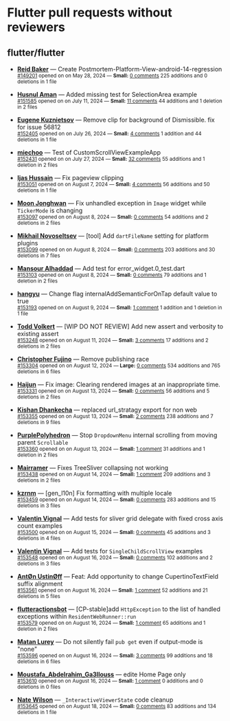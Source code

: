 # Flutter pull requests without reviewers

## flutter/flutter

* **[Reid Baker](https://github.com/reidbaker)** &mdash; Create Postmortem-Platform-View-android-14-regression<br />
    <sub>[#149201](https://github.com/flutter/flutter/pull/149201) opened on on May 28, 2024 &mdash; **Small:** [0 comments](https://github.com/flutter/flutter/pull/149201) 225 additions and 0 deletions in 1 file</sub><br />

* **[Husnul Aman](https://github.com/iam-amanxz)** &mdash; Added missing test for SelectionArea example<br />
    <sub>[#151585](https://github.com/flutter/flutter/pull/151585) opened on on July 11, 2024 &mdash; **Small:** [11 comments](https://github.com/flutter/flutter/pull/151585) 44 additions and 1 deletion in 2 files</sub><br />

* **[Eugene Kuznietsov](https://github.com/qwertylolman)** &mdash; Remove clip for background of Dismissible. fix for issue 56812<br />
    <sub>[#152405](https://github.com/flutter/flutter/pull/152405) opened on on July 26, 2024 &mdash; **Small:** [4 comments](https://github.com/flutter/flutter/pull/152405) 1 addition and 44 deletions in 1 file</sub><br />

* **[miechoo](https://github.com/miechoo)** &mdash; Test of CustomScrollViewExampleApp<br />
    <sub>[#152431](https://github.com/flutter/flutter/pull/152431) opened on on July 27, 2024 &mdash; **Small:** [32 comments](https://github.com/flutter/flutter/pull/152431) 55 additions and 1 deletion in 2 files</sub><br />

* **[Ijas Hussain](https://github.com/ijashuzain)** &mdash; Fix pageview clipping<br />
    <sub>[#153051](https://github.com/flutter/flutter/pull/153051) opened on on August 7, 2024 &mdash; **Small:** [4 comments](https://github.com/flutter/flutter/pull/153051) 56 additions and 50 deletions in 1 file</sub><br />

* **[Moon Jonghwan](https://github.com/enihsgnir)** &mdash; Fix unhandled exception in `Image` widget while `TickerMode` is changing<br />
    <sub>[#153097](https://github.com/flutter/flutter/pull/153097) opened on on August 8, 2024 &mdash; **Small:** [0 comments](https://github.com/flutter/flutter/pull/153097) 54 additions and 2 deletions in 2 files</sub><br />

* **[Mikhail Novoseltsev](https://github.com/Sameri11)** &mdash; [tool] Add `dartFileName` setting for platform plugins <br />
    <sub>[#153099](https://github.com/flutter/flutter/pull/153099) opened on on August 8, 2024 &mdash; **Small:** [0 comments](https://github.com/flutter/flutter/pull/153099) 203 additions and 30 deletions in 7 files</sub><br />

* **[Mansour Alhaddad](https://github.com/mansourzaki)** &mdash; Add test for error_widget.0_test.dart<br />
    <sub>[#153103](https://github.com/flutter/flutter/pull/153103) opened on on August 8, 2024 &mdash; **Small:** [0 comments](https://github.com/flutter/flutter/pull/153103) 79 additions and 1 deletion in 2 files</sub><br />

* **[hangyu](https://github.com/hangyujin)** &mdash; Change flag internalAddSemanticForOnTap default value to true<br />
    <sub>[#153193](https://github.com/flutter/flutter/pull/153193) opened on on August 9, 2024 &mdash; **Small:** [1 comment](https://github.com/flutter/flutter/pull/153193) 1 addition and 1 deletion in 1 file</sub><br />

* **[Todd Volkert](https://github.com/tvolkert)** &mdash; [WIP DO NOT REVIEW] Add new assert and verbosity to existing assert<br />
    <sub>[#153248](https://github.com/flutter/flutter/pull/153248) opened on on August 11, 2024 &mdash; **Small:** [3 comments](https://github.com/flutter/flutter/pull/153248) 17 additions and 2 deletions in 2 files</sub><br />

* **[Christopher Fujino](https://github.com/christopherfujino)** &mdash; Remove publishing race<br />
    <sub>[#153304](https://github.com/flutter/flutter/pull/153304) opened on on August 12, 2024 &mdash; **Large:** [0 comments](https://github.com/flutter/flutter/pull/153304) 534 additions and 765 deletions in 6 files</sub><br />

* **[Haijun](https://github.com/HaijunWei)** &mdash; Fix image: Clearing rendered images at an inappropriate time.<br />
    <sub>[#153331](https://github.com/flutter/flutter/pull/153331) opened on on August 13, 2024 &mdash; **Small:** [0 comments](https://github.com/flutter/flutter/pull/153331) 56 additions and 5 deletions in 2 files</sub><br />

* **[Kishan Dhankecha](https://github.com/kishan-dhankecha)** &mdash; replaced url_stratagy export for non web<br />
    <sub>[#153355](https://github.com/flutter/flutter/pull/153355) opened on on August 13, 2024 &mdash; **Small:** [2 comments](https://github.com/flutter/flutter/pull/153355) 238 additions and 7 deletions in 9 files</sub><br />

* **[PurplePolyhedron](https://github.com/PurplePolyhedron)** &mdash; Stop `DropdownMenu` internal scrolling from moving parent `Scrollable`<br />
    <sub>[#153360](https://github.com/flutter/flutter/pull/153360) opened on on August 13, 2024 &mdash; **Small:** [1 comment](https://github.com/flutter/flutter/pull/153360) 31 additions and 1 deletion in 2 files</sub><br />

* **[Mairramer](https://github.com/Mairramer)** &mdash; Fixes TreeSliver collapsing not working<br />
    <sub>[#153438](https://github.com/flutter/flutter/pull/153438) opened on on August 14, 2024 &mdash; **Small:** [1 comment](https://github.com/flutter/flutter/pull/153438) 209 additions and 3 deletions in 2 files</sub><br />

* **[kzrnm](https://github.com/kzrnm)** &mdash; [gen_l10n] Fix formatting with multiple locale<br />
    <sub>[#153459](https://github.com/flutter/flutter/pull/153459) opened on on August 14, 2024 &mdash; **Small:** [0 comments](https://github.com/flutter/flutter/pull/153459) 283 additions and 15 deletions in 3 files</sub><br />

* **[Valentin Vignal](https://github.com/ValentinVignal)** &mdash; Add tests for sliver grid delegate with fixed cross axis count examples<br />
    <sub>[#153500](https://github.com/flutter/flutter/pull/153500) opened on on August 15, 2024 &mdash; **Small:** [0 comments](https://github.com/flutter/flutter/pull/153500) 45 additions and 3 deletions in 4 files</sub><br />

* **[Valentin Vignal](https://github.com/ValentinVignal)** &mdash; Add tests for `SingleChildScrollView` examples<br />
    <sub>[#153548](https://github.com/flutter/flutter/pull/153548) opened on on August 16, 2024 &mdash; **Small:** [0 comments](https://github.com/flutter/flutter/pull/153548) 102 additions and 2 deletions in 3 files</sub><br />

* **[AntØn UstinØff](https://github.com/ziqq)** &mdash; Feat: Add opportunity to change CupertinoTextField suffix alignment<br />
    <sub>[#153561](https://github.com/flutter/flutter/pull/153561) opened on on August 16, 2024 &mdash; **Small:** [1 comment](https://github.com/flutter/flutter/pull/153561) 52 additions and 21 deletions in 5 files</sub><br />

* **[flutteractionsbot](https://github.com/flutteractionsbot)** &mdash; [CP-stable]add `HttpException` to the list of handled exceptions within `ResidentWebRunner::run`<br />
    <sub>[#153579](https://github.com/flutter/flutter/pull/153579) opened on on August 16, 2024 &mdash; **Small:** [1 comment](https://github.com/flutter/flutter/pull/153579) 65 additions and 1 deletion in 2 files</sub><br />

* **[Matan Lurey](https://github.com/matanlurey)** &mdash; Do not silently fail `pub get` even if output-mode is "none"<br />
    <sub>[#153596](https://github.com/flutter/flutter/pull/153596) opened on on August 16, 2024 &mdash; **Small:** [3 comments](https://github.com/flutter/flutter/pull/153596) 99 additions and 18 deletions in 6 files</sub><br />

* **[Moustafa_Abdelrahim_Ga3llouss](https://github.com/MoustafaAbdelrahimGaallouss)** &mdash; edite Home Page only<br />
    <sub>[#153610](https://github.com/flutter/flutter/pull/153610) opened on on August 16, 2024 &mdash; **Small:** [1 comment](https://github.com/flutter/flutter/pull/153610) 0 additions and 0 deletions in 0 files</sub><br />

* **[Nate Wilson](https://github.com/nate-thegrate)** &mdash; `_InteractiveViewerState` code cleanup<br />
    <sub>[#153645](https://github.com/flutter/flutter/pull/153645) opened on on August 18, 2024 &mdash; **Small:** [0 comments](https://github.com/flutter/flutter/pull/153645) 83 additions and 134 deletions in 1 file</sub><br />

